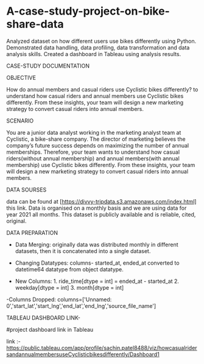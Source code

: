 # A-case-study-project-on-bike-share-data
Analyzed dataset on how different users use bikes differently using Python. Demonstrated data handling, data profiling, data transformation and data analysis skills. Created a dashboard in Tableau using analysis results.

CASE-STUDY DOCUMENTATION

OBJECTIVE

How do annual members and casual riders use Cyclistic bikes differently?
to understand how casual riders and annual members use Cyclistic bikes differently. From these insights,
your team will design a new marketing strategy to convert casual riders into annual members.

SCENARIO

You are a junior data analyst working in the marketing analyst team at Cyclistic, a bike-share company. The director of marketing believes the company’s future success depends on maximizing the number of annual memberships. Therefore, your team wants to understand how casual riders(without annual membership) and annual members(with annual membership) use Cyclistic bikes differently. From these insights, your team will design a new marketing strategy to convert casual riders into annual members.

DATA SOURSES

data can be found at [https://divvy-tripdata.s3.amazonaws.com/index.html] this link. Data is organised on a monthly basis and we are using data for year 2021 all months. This dataset is publicly available and is reliable, cited, original. 

DATA PREPARATION

- Data Merging: originally data was distributed monthly in different datasets, then it is concatenated into a single dataset.

- Changing Datatypes: columns- started_at, ended_at converted to datetime64 datatype from object datatype.

- New Columns:
              1. ride_time[dtype = int] =  ended_at - started_at
              2. weekday[dtype = int]
              3. month[dtype = int]

-Columns Dropped: columns=['Unnamed: 0','start_lat','start_lng','end_lat','end_lng','source_file_name']


 TABLEAU DASHBOARD LINK-

#project dashboard link in Tableau

link :- https://public.tableau.com/app/profile/sachin.patel8488/viz/howcasualridersandannualmembersuseCyclisticbikesdifferently/Dashboard1

